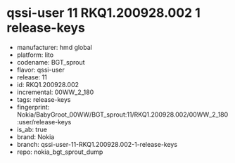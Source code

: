 # qssi-user 11 RKQ1.200928.002 1 release-keys
- manufacturer: hmd global
- platform: lito
- codename: BGT_sprout
- flavor: qssi-user
- release: 11
- id: RKQ1.200928.002
- incremental: 00WW_2_180
- tags: release-keys
- fingerprint: Nokia/BabyGroot_00WW/BGT_sprout:11/RKQ1.200928.002/00WW_2_180:user/release-keys
- is_ab: true
- brand: Nokia
- branch: qssi-user-11-RKQ1.200928.002-1-release-keys
- repo: nokia_bgt_sprout_dump

